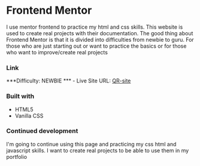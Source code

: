 # Frontend Mentor
I use mentor frontend to practice my html and css skills. This website is used to create real projects with their documentation.
The good thing about Frontend Mentor is that it is divided into difficulties from newbie to guru. For those who are just starting out or want to practice the basics or for those who want to improve/create real projects

### Link
***Difficulty: NEWBIE *** - Live Site URL: [QR-site](qr-site-frontendmentor.netlify.app)

### Built with

- HTML5
- Vanilla CSS

### Continued development

I'm going to continue using this page and practicing my css html and javascript skills. I want to create real projects to be able to use them in my portfolio

